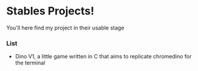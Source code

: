 # Stables Projects!

You'll here find my project in their usable stage

### List
+ Dino V1, a little game written in C that aims to replicate chromedino for the terminal
